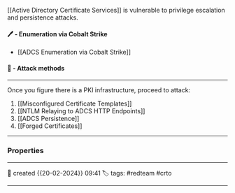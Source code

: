 
[[Active Directory Certificate Services]] is vulnerable to privilege escalation and persistence attacks.

#### 🖊️ - Enumeration via Cobalt Strike

- [[ADCS Enumeration via Cobalt Strike]]

#### 🚀 - Attack methods
---
Once you figure there is a PKI infrastructure, proceed to attack:

1. [[Misconfigured Certificate Templates]]
2. [[NTLM Relaying to ADCS HTTP Endpoints]]
3. [[ADCS Persistence]]
4. [[Forged Certificates]]

---

### Properties
---
📆 created   {{20-02-2024}} 09:41
🏷️ tags: #redteam #crto 

---

